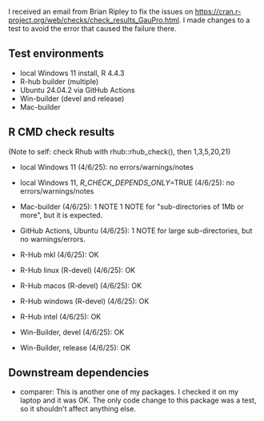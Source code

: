 I received an email from Brian Ripley to fix the issues on
https://cran.r-project.org/web/checks/check_results_GauPro.html.
I made changes to a test to avoid the error that caused the failure there.


## Test environments
* local Windows 11 install, R 4.4.3
* R-hub builder (multiple)
* Ubuntu 24.04.2 via GitHub Actions
* Win-builder (devel and release)
* Mac-builder

## R CMD check results

(Note to self: check Rhub with rhub::rhub_check(), then 1,3,5,20,21)

* local Windows 11 (4/6/25): no errors/warnings/notes

* local Windows 11, _R_CHECK_DEPENDS_ONLY_=TRUE (4/6/25): no errors/warnings/notes

* Mac-builder (4/6/25): 1 NOTE
1 NOTE for "sub-directories of 1Mb or more", but it is expected.

* GitHub Actions, Ubuntu (4/6/25): 1 NOTE for large sub-directories, but no
warnings/errors.

* R-Hub mkl (4/6/25): OK

* R-Hub linux (R-devel) (4/6/25): OK

* R-Hub macos (R-devel) (4/6/25): OK

* R-Hub windows (R-devel) (4/6/25): OK

* R-Hub intel (4/6/25): OK

* Win-Builder, devel (4/6/25): OK

* Win-Builder, release (4/6/25): OK

## Downstream dependencies

* comparer: This is another one of my packages. I checked it on my
laptop and it was OK. The only code change to this package was a test, so it
shouldn't affect anything else.
